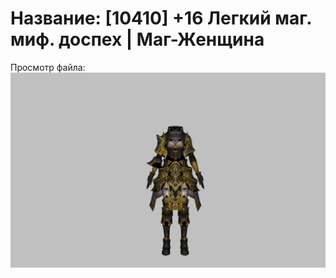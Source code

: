 # Название: [10410] +16 Легкий маг. миф. доспех | Маг-Женщина

Просмотр файла:
![p050023.png](p050023.png)